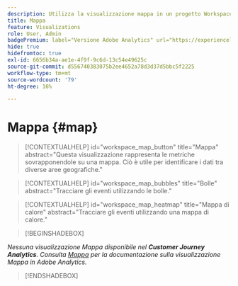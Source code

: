 ```yaml
---
description: Utilizza la visualizzazione mappa in un progetto Workspace.
title: Mappa
feature: Visualizations
role: User, Admin
badgePremium: label="Versione Adobe Analytics" url="https://experienceleague.adobe.com/docs/analytics/analyze/analysis-workspace/visualizations/map-visualization.html" tooltip="Seleziona per visualizzare la versione Adobe Analytics di questo articolo."
hide: true
hidefromtoc: true
exl-id: 6656b34a-ae1e-4f9f-9c6d-13c54e49625c
source-git-commit: d556740383075b2ee4652a78d3d37d5bbc5f2225
workflow-type: tm+mt
source-wordcount: '79'
ht-degree: 16%

---
```


# Mappa {#map}

<!-- markdownlint-disable MD034 -->

>[!CONTEXTUALHELP]
>id="workspace_map_button"
>title="Mappa"
>abstract="Questa visualizzazione rappresenta le metriche sovrapponendole su una mappa. Ciò è utile per identificare i dati tra diverse aree geografiche."

<!-- markdownlint-enable MD034 -->

<!-- markdownlint-disable MD034 -->

>[!CONTEXTUALHELP]
>id="workspace_map_bubbles"
>title="Bolle"
>abstract="Tracciare gli eventi utilizzando le bolle."

<!-- markdownlint-enable MD034 -->

<!-- markdownlint-disable MD034 -->

>[!CONTEXTUALHELP]
>id="workspace_map_heatmap"
>title="Mappa di calore"
>abstract="Tracciare gli eventi utilizzando una mappa di calore."

<!-- markdownlint-enable MD034 -->


>[!BEGINSHADEBOX]

*Nessuna visualizzazione Mappa disponibile nel **Customer Journey Analytics**.
Consulta [Mappa](https://experienceleague.adobe.com/en/docs/analytics/analyze/analysis-workspace/visualizations/map-visualization) per la documentazione sulla visualizzazione Mappa in Adobe Analytics.*

>[!ENDSHADEBOX]
